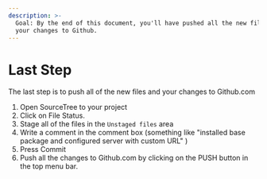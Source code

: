 ```yaml
---
description: >-
  Goal: By the end of this document, you'll have pushed all the new files and
  your changes to Github.
---
```


# Last Step

The last step is to push all of the new files and your changes to Github.com

1. Open SourceTree to your project
2. Click on File Status.&#x20;
3. Stage all of the files in the `Unstaged files` area
4. Write a comment in the comment box (something like "installed base package and configured server with custom URL" )
5. Press Commit
6. Push all the changes to Github.com by clicking on the PUSH button in the top menu bar.&#x20;
